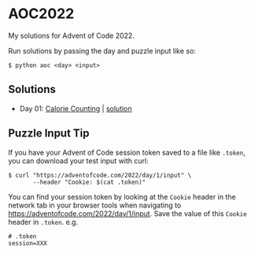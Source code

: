 # AOC2022

My solutions for Advent of Code 2022.

Run solutions by passing the day and puzzle input like so:
```
$ python aoc <day> <input>
```


## Solutions

* Day 01: [Calorie Counting](https://adventofcode.com/2022/day/1) | [solution](./aoc/solutions/day01.py)


## Puzzle Input Tip

If you have your Advent of Code session token saved to a file like `.token`, you can download your test input with curl: 
```
$ curl "https://adventofcode.com/2022/day/1/input" \
       --header "Cookie: $(cat .token)"
```
You can find your session token by looking at the `Cookie` header in the network tab 
in your browser tools when navigating to https://adventofcode.com/2022/day/1/input.
Save the value of this `Cookie` header in `.token`. e.g.

```
# .token
session=XXX
```
